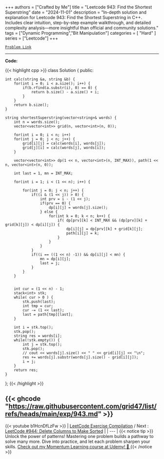 
+++
authors = ["Crafted by Me"]
title = "Leetcode 943: Find the Shortest Superstring"
date = "2024-11-01"
description = "In-depth solution and explanation for Leetcode 943: Find the Shortest Superstring in C++. Includes clear intuition, step-by-step example walkthrough, and detailed complexity analysis—more insightful than official and community solutions."
tags = ["Dynamic Programming","Bit Manipulation"]
categories = [
    "Hard"
]
series = ["Leetcode"]
+++



[`Problem Link`](https://leetcode.com/problems/find-the-shortest-superstring/description/)

---

**Code:**

{{< highlight cpp >}}
class Solution {
public:
    
    int calc(string &a, string &b) {
        for(int i = 0; i < a.size(); i++) {
            if(b.rfind(a.substr(i), 0) == 0) {
                return b.size() - a.size() + i;
            }
        }
        return b.size();
    }
    
    string shortestSuperstring(vector<string>& words) {
        int n = words.size();
        vector<vector<int>> grid(n, vector<int>(n, 0));
        
        for(int i = 0; i < n; i++)
        for(int j = 0; j < n; j++) {
            grid[i][j] = calc(words[i], words[j]);
            grid[j][i] = calc(words[j], words[i]);
        }
        
        vector<vector<int>> dp(1 << n, vector<int>(n, INT_MAX)), path(1 << n, vector<int>(n, 0));
        
        int last = 1, mn = INT_MAX;
        
        for(int i = 1; i < (1 << n); i++) {
            
            for(int j = 0; j < n; j++) {
                if((i & (1 << j)) > 0) {
                    int prv = i - (1 << j);
                    if(prv == 0) {
                        dp[i][j] = words[j].size();
                    } else {
                        for(int k = 0; k < n; k++) {
                            if( dp[prv][k] < INT_MAX && (dp[prv][k] + grid[k][j]) < dp[i][j]) {
                                dp[i][j] = dp[prv][k] + grid[k][j];
                                path[i][j] = k;
                            }
                        }
                    }
                }
                if((i == ((1 << n) -1)) && dp[i][j] < mn) {
                    mn = dp[i][j];
                    last = j;
                }
            }
        }
        
        
        int cur = (1 << n) - 1;
        stack<int> stk;
        while( cur > 0 ) {
            stk.push(last);
            int tmp = cur;
            cur -= (1 << last);
            last = path[tmp][last];
        }
        
        int i = stk.top();
        stk.pop();
        string res = words[i];
        while(!stk.empty()) {
            int j = stk.top();
            stk.pop();
            // cout << words[j].size() << " " << grid[i][j] << "\n";
            res += words[j].substr(words[j].size() - grid[i][j]);
            i = j;
        }
        return res;
    }
};
{{< /highlight >}}

{{< ghcode "https://raw.githubusercontent.com/grid47/list/refs/heads/main/exp/943.md" >}}
---
{{< youtube b1HcnDfLzFw >}}
| [LeetCode Exercise Compilation](https://grid47.xyz/leetcode/) / Next : [LeetCode #944: Delete Columns to Make Sorted](https://grid47.xyz/posts/leetcode_944) |
| --- |
{{< notice tip >}}
Unlock the power of patterns! Mastering one problem builds a pathway to solve many more. Dive into practice, and let each problem sharpen your skills. [Check out my Momentum Learning course at Udemy! 🚀 ](https://www.udemy.com/course/algorithms-and-data-structures-in-cpp/)
{{< /notice >}}

